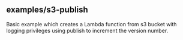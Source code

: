 ## examples/s3-publish

Basic example which creates a Lambda function from s3 bucket with logging privileges using publish to increment the version number.
